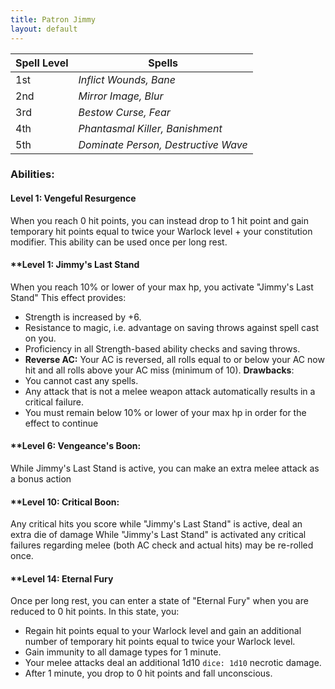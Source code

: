 ```yaml
---
title: Patron Jimmy
layout: default
---
```



| **Spell Level** | **Spells**                          |
| --------------- | ----------------------------------- |
| 1st             | _Inflict Wounds, Bane_              |
| 2nd             | _Mirror Image, Blur_                |
| 3rd             | _Bestow Curse, Fear_                |
| 4th             | _Phantasmal Killer, Banishment_     |
| 5th             | _Dominate Person, Destructive Wave_ |
### Abilities:
#### **Level 1: Vengeful Resurgence**
When you reach 0 hit points, you can instead drop to 1 hit point and gain temporary hit points equal to twice your Warlock level + your constitution modifier. This ability can be used once per long rest.

#### **Level 1: Jimmy's Last Stand
When you reach 10% or lower of your max hp, you activate "Jimmy's Last Stand" This effect provides:
- Strength is increased by +6.
- Resistance to magic, i.e. advantage on saving throws against spell cast on you.
- Proficiency in all Strength-based ability checks and saving throws.
- **Reverse AC:** Your AC is reversed, all rolls equal to or below your AC now hit and all rolls above your AC miss (minimum of 10).
**Drawbacks**:
- You cannot cast any spells.
- Any attack that is not a melee weapon attack automatically results in a critical failure.
- You must remain below 10% or lower of your max hp in order for the effect to continue

#### **Level 6: Vengeance's Boon:
While Jimmy's Last Stand is active, you can make an extra melee attack as a bonus action

#### **Level 10: Critical Boon:
Any critical hits you score while "Jimmy's Last Stand" is active, deal an extra die of damage
While "Jimmy's Last Stand" is activated any critical failures regarding melee (both AC check and actual hits) may be re-rolled once.

#### **Level 14: Eternal Fury
Once per long rest, you can enter a state of "Eternal Fury" when you are reduced to 0 hit points. In this state, you:
- Regain hit points equal to your Warlock level and gain an additional number of temporary hit points equal to twice your Warlock level.
- Gain immunity to all damage types for 1 minute.
- Your melee attacks deal an additional 1d10 `dice: 1d10` necrotic damage.
- After 1 minute, you drop to 0 hit points and fall unconscious.

